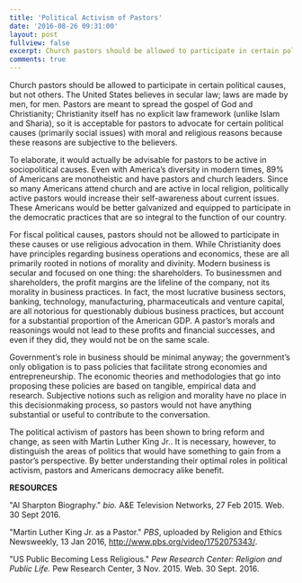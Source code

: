 ```yaml
---
title: 'Political Activism of Pastors'
date: '2016-08-26 09:31:00'
layout: post
fullview: false 
excerpt: Church pastors should be allowed to participate in certain political causes, but not others. 
comments: true 
---
```

Church pastors should be allowed to participate in certain political causes, but not others. The United States believes in secular law; laws are made by men, for men. Pastors are meant to spread the gospel of God and Christianity; Christianity itself has no explicit law framework (unlike Islam and Sharia), so it is acceptable for pastors to advocate for certain political causes (primarily social issues) with moral and religious reasons because these reasons are subjective to the believers. 
	
To elaborate, it would actually be advisable for pastors to be active in sociopolitical causes. Even with America’s diversity in modern times, 89% of Americans are monotheistic and have pastors and church leaders. Since so many Americans attend church and are active in local religion, politically active pastors would increase their self-awareness about current issues. These Americans would be better galvanized and equipped to participate in the democratic practices that are so integral to the function of our country. 

For fiscal political causes, pastors should not be allowed to participate in these causes or use religious advocation in them. While Christianity does have principles regarding business operations and economics, these are all primarily rooted in notions of morality and divinity. Modern business is secular and focused on one thing: the shareholders. To businessmen and shareholders, the profit margins are the lifeline of the company, not its morality in business practices. In fact, the most lucrative business sectors, banking, technology, manufacturing, pharmaceuticals and venture capital, are all notorious for questionably dubious business practices, but account for a substantial proportion of the American GDP. A pastor’s morals and reasonings would not lead to these profits and financial successes, and even if they did, they would not be on the same scale. 

Government’s role in business should be minimal anyway; the government’s only obligation is to pass policies that facilitate strong economies and entrepreneurship. The economic theories and methodologies that go into proposing these policies are based on tangible, empirical data and research. Subjective notions such as religion and morality have no place in this decisionmaking process, so pastors would not have anything substantial or useful to contribute to the conversation. 

The political activism of pastors has been shown to bring reform and change, as seen with Martin Luther King Jr.. It is necessary, however, to distinguish the areas of politics that would have something to gain from a pastor’s perspective. By better understanding their optimal roles in political activism, pastors and Americans democracy alike benefit. 

**RESOURCES** 


"Al Sharpton Biography." *bio.* A&E Television Networks, 27 Feb 2015. Web. 30 Sept 2016.

"Martin Luther King Jr. as a Pastor." *PBS*, uploaded by Religion and Ethics Newsweekly, 13 Jan 2016, http://www.pbs.org/video/1752075343/. 

"US Public Becoming Less Religious." *Pew Research Center: Religion and Public Life.* Pew Research Center, 3 Nov. 2015. Web. 30 Sept. 2016.
